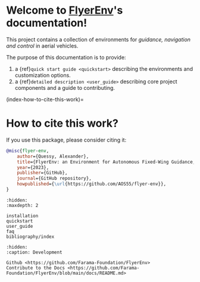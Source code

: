 # Welcome to [FlyerEnv](https://github.com/AOS55/FlyerEnv)'s documentation!

This project contains a collection of environments for *guidance, navigation and control* in aerial vehicles.

The purpose of this documentation is to provide:

1. a {ref}`quick start guide <quickstart>` describing the environments and customization options.
2. a {ref}`detailed description <user_guide>` describing core project components and a guide to contributing.

(index-how-to-cite-this-work)=

# How to cite this work?

If you use this package, please consider citing it:

```bibtex
@misc{flyer-env,
    author={Quessy, Alexander},
    title={FlyerEnv: an Environment for Autonomous Fixed-Wing Guidance, Navigation and Control Tasks},
    year={2023},
    publisher={GitHub},
    journal={GitHub repository},
    howpublished={\url{https://github.com/AOS55/flyer-env}},
}
```

```{toctree}
:hidden:
:maxdepth: 2

installation
quickstart
user_guide
faq
bibliography/index
```

```{toctree}
:hidden:
:caption: Development

Github <https://github.com/Farama-Foundation/FlyerEnv>
Contribute to the Docs <https://github.com/Farama-Foundation/FlyerEnv/blob/main/docs/README.md>
```